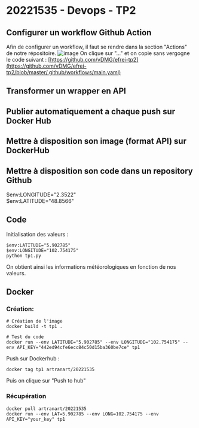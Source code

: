 # 20221535 - Devops - TP2
## Configurer un workflow Github Action
Afin de configurer un workflow, il faut se rendre dans la section "Actions" de notre répositoire.
![image](https://github.com/efrei-ADDA84/20221535/assets/120374187/3a229046-281d-490c-8fcd-c6d4c10c5e03)
On clique sur "..." et on copie sans vergogne le code suivant : [https://github.com/vDMG/efrei-tp2](https://github.com/vDMG/efrei-tp2/blob/master/.github/workflows/main.yaml)
## Transformer un wrapper en API
## Publier automatiquement a chaque push sur Docker Hub
## Mettre à disposition son image (format API) sur DockerHub
## Mettre à disposition son code dans un repository Github
$env:LONGITUDE="2.3522"                      
$env:LATITUDE="48.8566" 
## Code
Initialisation des valeurs :
```
$env:LATITUDE="5.902785" 
$env:LONGITUDE="102.754175"                      
python tp1.py
```
On obtient ainsi les informations météorologiques en fonction de nos valeurs.

## Docker
### Création:
```
# Création de l'image
docker build -t tp1 .

# Test du code
docker run --env LATITUDE="5.902785" --env LONGITUDE="102.754175" --env API_KEY="442ed94cfe6ecc84c50d15ba360be7ce" tp1
```

Push sur Dockerhub :
```
docker tag tp1 artranart/20221535
```
Puis on clique sur "Push to hub"

### Récupération
```
docker pull artranart/20221535
docker run --env LAT=5.902785 --env LONG=102.754175 --env API_KEY="your_key" tp1
```
